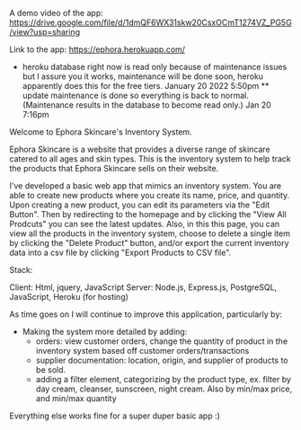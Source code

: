 A demo video of the app: https://drive.google.com/file/d/1dmQF6WX31skw20CsxOCmT1274VZ_PG5G/view?usp=sharing

Link to the app: https://ephora.herokuapp.com/

* heroku database right now is read only because of maintenance issues but I assure you it works, maintenance will be done soon, heroku apparently does this for the free tiers. January 20 2022 5:50pm
** update maintenance is done so everything is back to normal. (Maintenance results in the database to become read only.) Jan 20 7:16pm

Welcome to Ephora Skincare's Inventory System. 

Ephora Skincare is a website that provides a diverse range of skincare catered to all ages and skin types. This is the inventory system to help track the products that Ephora Skincare sells on their website.

I've developed a basic web app that mimics an inventory system. You are able to create new products where you create its name, price, and quantity. Upon creating a new product, you can edit its parameters via the "Edit Button". Then by redirecting to the homepage and by clicking the "View All Prodcuts" you can see the latest updates. Also, in this this page, you can view all the products in the inventory system, choose to delete a single item by clicking the "Delete Product" button, and/or export the current inventory data into a csv file by clicking "Export Products to CSV file".

Stack:

Client: Html, jquery, JavaScript
Server: Node.js, Express.js, PostgreSQL, JavaScript, Heroku (for hosting)

As time goes on I will continue to improve this application, particularly by:

- Making the system more detailed by adding:
    - orders: view customer orders, change the quantity of product in the inventory system based off customer orders/transactions
    - supplier documentation: location, origin, and supplier of products to be sold.
    - adding a filter element, categorizing by the product type, ex. filter by day cream, cleanser, sunscreen, night cream. Also by min/max price, and min/max quantity

Everything else works fine for a super duper basic app :)





